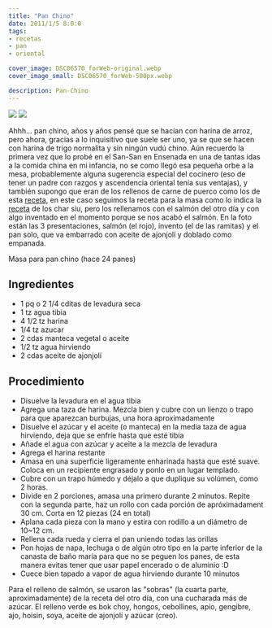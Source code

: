 ```yaml
---
title: "Pan Chino"
date: 2011/1/5 8:0:0
tags:
- recetas
- pan
- oriental

cover_image: DSC06570_forWeb-original.webp
cover_image_small: DSC06570_forWeb-500px.webp

description: Pan-Chino
---
```



[![](DSC06562_forWeb-800px.webp)](DSC06562_forWeb-original.webp)
[![](DSC06570_forWeb-800px.webp)](DSC06570_forWeb-original.webp)

Ahhh... pan chino, años y años pensé que se hacían con harina de arroz, pero ahora, gracias a lo inquisitivo que suele ser uno, ya se que se hacen con harina de trigo normalita y sin ningún vudú chino. Aún recuerdo la primera vez que lo probé en el San-San en Ensenada en una de tantas idas a la comida china en mi infancia, no se como llegó esa pequeña orbe a la mesa, probablemente alguna sugerencia especial del cocinero (eso de tener un padre con razgos y ascendencia oriental tenía sus ventajas), y también supongo que eran de los rellenos de carne de puerco como los de esta <a href="https://rasamalaysia.com/char-siew-bao/">receta</a>, en este caso seguimos la receta para la masa como lo indica la <a href="https://www.myrecipes.com/recipe/steamed-pork-buns-char-siu-bao"> receta</a> de los char siu, pero los rellenamos con el salmón del otro día y con algo inventado en el momento porque se nos acabó el salmón. En la foto están las 3 presentaciones, salmón (el rojo), invento (el de las ramitas) y el pan solo, que va embarrado con aceite de ajonjolí y doblado como empanada.

Masa para pan chino (hace 24 panes)

## Ingredientes

* 1 pq o 2 1/4 cditas de levadura seca
* 1 tz agua tibia
* 4 1/2 tz harina
* 1/4 tz azucar
* 2 cdas manteca vegetal o aceite
* 1/2 tz agua hirviendo
* 2 cdas aceite de ajonjolí

## Procedimiento

*   Disuelve la levadura en el agua tibia
*   Agrega una taza de harina. Mezcla bien y cubre con un lienzo o trapo para que aparezcan burbujas, una hora aproximadamente
*   Disuelve el azúcar y el aceite (o manteca) en la media taza de agua hirviendo, deja que se enfríe hasta que esté tibia
*   Añade el agua con azúcar y aceite a la mezcla de levadura
*   Agrega el harina restante
*   Amasa en una superficie ligeramente enharinada hasta que esté suave. Coloca en un recipiente engrasado y ponlo en un lugar templado.
*   Cubre con un trapo húmedo y déjalo a que duplique su volúmen, como 2 horas.
*   Divide en 2 porciones, amasa una primero durante 2 minutos. Repite con la segunda parte, haz un rollo con cada porción de apróximadament 30 cm. Corta en 12 piezas (24 en total)
*   Aplana cada pieza con la mano y estira con rodillo a un diámetro de 10~12 cm.
*   Rellena cada rueda y cierra el pan uniendo todas las orillas
*   Pon hojas de napa, lechuga o de algún otro tipo en la parte inferior de la canasta de baño maría para que no se peguen los panes, de esta manera evitas tener que usar papel encerado o de aluminio :D
*   Cuece bien tapado a vapor de agua hirviendo durante 10 minutos

Para el relleno de salmón, se usaron las "sobras" (la cuarta parte, aproximadamente) de la receta del otro día, con una cucharada más de azúcar. El relleno verde es bok choy, hongos, cebollines, apio, gengibre, ajo, hoisin, soya, aceite de ajonjolí y azúcar
(creo).
